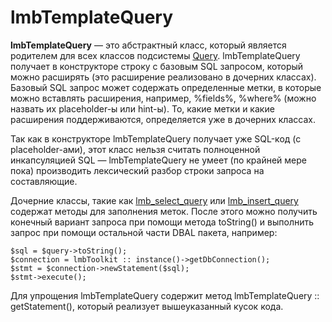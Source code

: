 # lmbTemplateQuery
**lmbTemplateQuery** — это абстрактный класс, который является родителем для всех классов подсистемы [Query](./query.md). lmbTemplateQuery получает в конструкторе строку с базовым SQL запросом, который можно расширять (это расширение реализовано в дочерних классах). Базовый SQL запрос может содержать определенные метки, в которые можно вставлять расширения, например, %fields%, %where% (можно назвать их placeholder-ы или hint-ы). То, какие метки и какие расширения поддерживаются, определяется уже в дочерних классах.

Так как в конструкторе lmbTemplateQuery получает уже SQL-код (с placeholder-ами), этот класс нельзя считать полноценной инкапсуляцией SQL — lmbTemplateQuery не умеет (по крайней мере пока) производить лексический разбор строки запроса на составляющие.

Дочерние классы, такие как [lmb_select_query](./lmb_select_query.md) или [lmb_insert_query](./lmb_insert_query.md) содержат методы для заполнения меток. После этого можно получить конечный вариант запроса при помощи метода toString() и выполнить запрос при помощи остальной части DBAL пакета, например:

    $sql = $query->toString();
    $connection = lmbToolkit :: instance()->getDbConnection();
    $stmt = $connection->newStatement($sql);
    $stmt->execute();

Для упрощения lmbTemplateQuery содержит метод lmbTemplateQuery :: getStatement(), который реализует вышеуказанный кусок кода.
